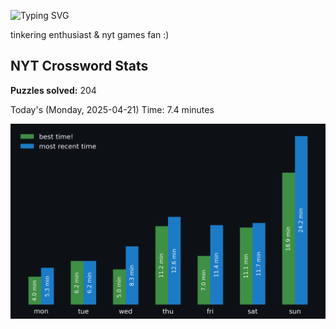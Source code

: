 ![Typing SVG](https://readme-typing-svg.demolab.com?font=Fira+Code&size=16&pause=700&color=FFFFFF&width=435&lines=hi+i'm+aimee!;nice+to+see+you+here!)

tinkering enthusiast & nyt games fan :)
<!-- START NYT-STATS -->
## NYT Crossword Stats
**Puzzles solved:** 204

Today's (Monday, 2025-04-21) Time: 7.4 minutes


![Solve Times](./nyt_stats_graph.png)
<!-- END NYT-STATS -->
